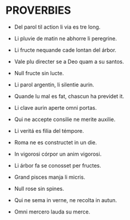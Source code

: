 # PROVERBIES

 

- Del parol til action li via es tre long.

 

- Li pluvie de matin ne abhorre li peregrine.

 

- Li fructe nequande cade lontan del árbor.

 

- Vale plu directer se a Deo quam a su santos.

 

- Null fructe sin lucte.

 

- Li parol argentin, li silentie aurin.

 

- Quande lu mal es fat, chascun ha previdet it.

 

- Li clave aurin aperte omni portas.

 

- Qui ne accepte consilie ne merite auxilie.

 

- Li veritá es filia del témpore.

 

- Roma ne es constructet in un die.

 

- In vigorosi córpor un anim vigorosi.

 

- Li árbor fa se conosset per fructes.

 

- Grand pisces manja li micris.

 

- Null rose sin spines.

 

- Qui ne sema in verne, ne recolta in autun.

 

- Omni mercero lauda su merce.